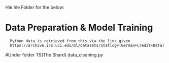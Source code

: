 Hle.hle Folder for the below:
# Data Preparation & Model Training
      Python data is retrieved from this via the link given
      https://archive.ics.uci.edu/ml/datasets/Statlog+(German+Credit+Data)
#Under folder TS(The Shard) data_cleaning.py
